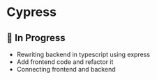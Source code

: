 # Cypress

## 🔨 In Progress
* Rewriting backend in typescript using express
* Add frontend code and refactor it
* Connecting frontend and backend